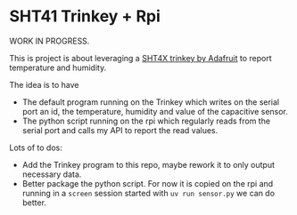 # SHT41 Trinkey + Rpi

WORK IN PROGRESS.

This is project is about leveraging a [SHT4X trinkey by Adafruit](https://learn.adafruit.com/adafruit-sht4x-trinkey) to report temperature and humidity.

The idea is to have

- The default program running on the Trinkey which writes on the serial port an id, the temperature, humidity and value of the capacitive sensor.
- The python script running on the rpi which regularly reads from the serial port and calls my API to report the read values.

Lots of to dos:

- Add the Trinkey program to this repo, maybe rework it to only output necessary data.
- Better package the python script. For now it is copied on the rpi and running in a `screen` session started with `uv run sensor.py` we can do better.
